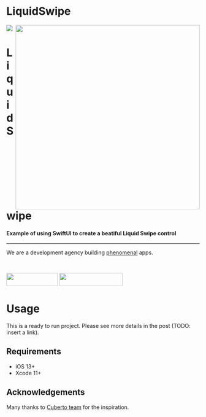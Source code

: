 # LiquidSwipe

<img src="https://github.com/exyte/ConcentricOnboarding/blob/master/header.png">
<img align="right" src="https://i.imgur.com/FLaOlqv.gif" width="480" />

<p><h1 align="left">LiquidSwipe</h1></p>

<p><h4>Example of using SwiftUI to create a beatiful Liquid Swipe control</h4></p>

___

<p> We are a development agency building
  <a href="https://clutch.co/profile/exyte#review-731233">phenomenal</a> apps.</p>

</br>

<a href="https://exyte.com/contacts"><img src="https://i.imgur.com/vGjsQPt.png" width="134" height="34"></a> <a href="https://twitter.com/exyteHQ"><img src="https://i.imgur.com/DngwSn1.png" width="165" height="34"></a>

# Usage
This is a ready to run project. Please see more details in the post (TODO: insert a link).

## Requirements

* iOS 13+
* Xcode 11+

## Acknowledgements

Many thanks to [Cuberto team](https://github.com/Cuberto/liquid-swipe) for the inspiration.
